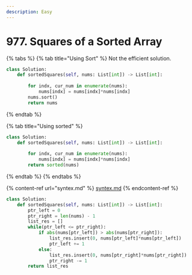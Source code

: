 ```yaml
---
description: Easy
---
```


# 977. Squares of a Sorted Array

{% tabs %}
{% tab title="Using Sort" %}
Not the efficient solution.&#x20;

```python
class Solution:
    def sortedSquares(self, nums: List[int]) -> List[int]:
        
        for indx, cur_num in enumerate(nums):
            nums[indx] = nums[indx]*nums[indx]
        nums.sort()
        return nums
```
{% endtab %}

{% tab title="Using sorted" %}
```python
class Solution:
    def sortedSquares(self, nums: List[int]) -> List[int]:
        
        for indx, cur_num in enumerate(nums):
            nums[indx] = nums[indx]*nums[indx]
        return sorted(nums)
```
{% endtab %}
{% endtabs %}

{% content-ref url="syntex.md" %}
[syntex.md](syntex.md)
{% endcontent-ref %}

```python
class Solution:
    def sortedSquares(self, nums: List[int]) -> List[int]:
        ptr_left = 0
        ptr_right = len(nums) - 1
        list_res = []
        while(ptr_left <= ptr_right):
            if abs(nums[ptr_left]) > abs(nums[ptr_right]):
                list_res.insert(0, nums[ptr_left]*nums[ptr_left])
                ptr_left += 1
            else:
                list_res.insert(0, nums[ptr_right]*nums[ptr_right])
                ptr_right -= 1
        return list_res
```
